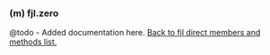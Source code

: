 ### (m) fjl.zero
@todo - Added documentation here.
[Back to fjl direct members and methods list.](#members-and-methods)

